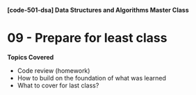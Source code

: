 **[code-501-dsa]  Data Structures and Algorithms Master Class**
# 09 - Prepare for least class

**Topics Covered**

 - Code review (homework)
 - How to build on the foundation of what was learned
 - What to cover for last class?
